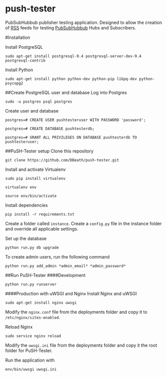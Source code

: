 push-tester
===========

PubSubHubbub publisher testing application. Designed to allow the creation of [RSS](http://en.wikipedia.org/wiki/RSS) feeds for testing [PubSubHubbub](https://code.google.com/p/pubsubhubbub/) Hubs and Subscribers.

#Installation

Install PostgreSQL

	sudo apt-get install postgresql-9.4 postgresql-server-dev-9.4 postgresql-contrib

Install Python

	sudo apt-get install python python-dev python-pip libpq-dev python-psycopg2

##Create PostgreSQL user and database
Log into Postgres

	sudo -u postgres psql postgres
	
Create user and database

	postgres=# CREATE USER pushtesteruser WITH PASSWORD 'password';

	postgres=# CREATE DATABASE pushtesterdb;

	postgres=# GRANT ALL PRIVILEGES ON DATABASE pushtesterdb TO pushtesteruser;

##PuSH-Tester setup
Clone this repository

	git clone https://github.com/DBeath/push-tester.git

Install and activate Virtualenv

	sudo pip install virtualenv

	virtualenv env

	source env/bin/activate

Install dependencies

	pip install -r requirements.txt

Create a folder called ```instance```. Create a ```config.py``` file in the instance folder and override all applicable settings. 

Set up the database

	python run.py db upgrade

To create admin users, run the following command

	python run.py add_admin *admin_email* *admin_password*

##Run PuSH-Tester
####Development

	python run.py runserver

####Production with uWSGI and Nginx
Install Nginx and uWSGI

	sudo apt-get install nginx uwsgi

Modify the ```nginx.conf``` file from the deployments folder and copy it to ```/etc/nginx/sites-enabled```. 

Reload Nginx

	sudo service nginx reload

Modify the ```uwsgi.ini``` file from the deployments folder and copy it the root folder for PuSH-Tester.

Run the application with

	env/bin/uwsgi uwsgi.ini